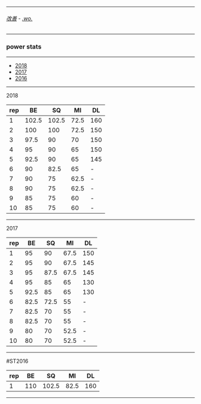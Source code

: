 
---

###### [改善](https://github.com/ttltrk/0C/blob/master/README.MD) - [.wo.](https://github.com/ttltrk/ELSE/blob/master/PWR/PWR.MD)

---

### power stats

---

* [2018]()
* [2017]()
* [2016]()

---

2018

| rep | BE   | SQ   | MI   | DL  |
|-----|------|------|------|-----|
| 1   | 102.5| 102.5| 72.5 | 160 | 
| 2   | 100  | 100  | 72.5 | 150 |
| 3   | 97.5 | 90   | 70   | 150 |
| 4   | 95   | 90   | 65   | 150 |
| 5   | 92.5 | 90   | 65   | 145 |
| 6   | 90   | 82.5 | 65   | -   |
| 7   | 90   | 75   | 62.5 | -   |
| 8   | 90   | 75   | 62.5 | -   |
| 9   | 85   | 75   | 60   | -   |
| 10  | 85   | 75   | 60   | -   |

---

2017

| rep | BE   | SQ   | MI   | DL  |
|-----|------|------|------|-----|
| 1   | 95   | 90   | 67.5 | 150 | 
| 2   | 95   | 90   | 67.5 | 145 |
| 3   | 95   | 87.5 | 67.5 | 145 |
| 4   | 95   | 85   | 65   | 130 |
| 5   | 92.5 | 85   | 65   | 130 |
| 6   | 82.5 | 72.5 | 55   | -   |
| 7   | 82.5 | 70   | 55   | -   |
| 8   | 82.5 | 70   | 55   | -   |
| 9   | 80   | 70   | 52.5 | -   |
| 10  | 80   | 70   | 52.5 | -   |

---

#ST2016

| rep | BE   | SQ   | MI   | DL  |
|-----|------|------|------|-----|
| 1   | 110  | 102.5| 82.5 | 160 | 

---
